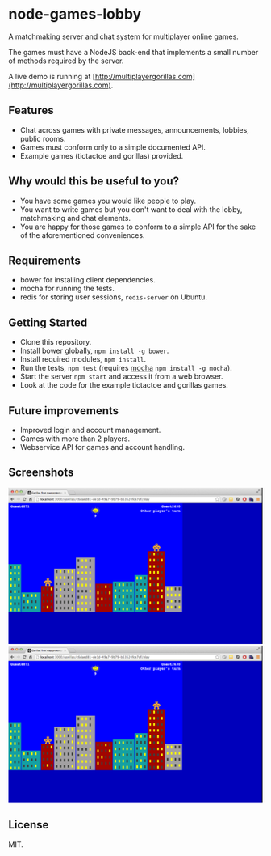 node-games-lobby
=================
A matchmaking server and chat system for multiplayer online games.

The games must have a NodeJS back-end that implements a small number of methods
required by the server.

A live demo is running at [http://multiplayergorillas.com](http://multiplayergorillas.com).

Features
----
* Chat across games with private messages, announcements, lobbies, public rooms.
* Games must conform only to a simple documented API.
* Example games (tictactoe and gorillas) provided.

Why would this be useful to you?
----
* You have some games you would like people to play.
* You want to write games but you don't want to deal with the lobby, matchmaking and chat elements.
* You are happy for those games to conform to a simple API for the sake of the
  aforementioned conveniences.

Requirements
----
* bower for installing client dependencies.
* mocha for running the tests.
* redis for storing user sessions, `redis-server` on Ubuntu.

Getting Started
----
* Clone this repository.
* Install bower globally, `npm install -g bower`.
* Install required modules, `npm install`.
* Run the tests, `npm test` (requires [mocha](http://visionmedia.github.io/mocha/) `npm install -g mocha`).
* Start the server `npm start` and access it from a web browser.
* Look at the code for the example tictactoe and gorillas games.

Future improvements
----
* Improved login and account management.
* Games with more than 2 players.
* Webservice API for games and account handling.

Screenshots
----
![In the lobby](./screenshots/in-lobby.png)
![In a game of gorillas](./screenshots/gorillas-in-game.png)

License
----
MIT.
